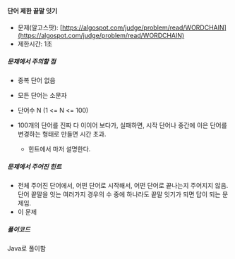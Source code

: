 #### 단어 제한 끝말 잇기

* 문제\(알고스팟\): [https://algospot.com/judge/problem/read/WORDCHAIN](https://algospot.com/judge/problem/read/WORDCHAIN)
* 제한시간: 1초

##### 문제에서 주의할 점

* 중복 단어 없음
* 모든 단어는 소문자
* 단어수 N \(1 &lt;= N &lt;= 100\)

* 100개의 단어를 진짜 다 이이어 보다가, 실패하면, 시작 단어나 중간에 이은 단어를 변경하는 형태로 만들면 시간 초과.
  * 힌트에서 마저 설명한다.



##### 문제에서 주어진 힌트

* 전체 주어진 단어에서, 어떤 단어로 시작해서, 어떤 단어로 끝나는지 주어지지 않음. 단어 끝말을 잇는 여러가지 경우의 수 중에 하나라도 끝말 잇기가 되면 답이 되는 문제임.
* 이 문제



##### 풀이코드

Java로 풀이함

```java

```



